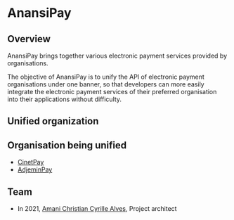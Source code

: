 # AnansiPay

## Overview

AnansiPay brings together various electronic payment services provided by organisations.

The objective of AnansiPay is to unify the API of electronic payment organisations under one banner,
so that developers can more easily integrate the electronic payment services of their preferred
organisation into their applications without difficulty.

## Unified organization

## Organisation being unified

* [CinetPay](https://cinetpay.com/)
* [AdjeminPay](https://adjeminpay.net/)

## Team

* In 2021, [Amani Christian Cyrille Alves](https://github.com/DevAlves1993), Project architect
